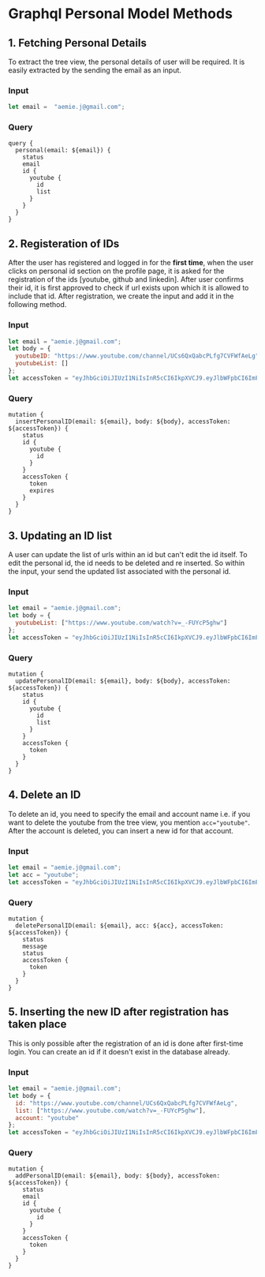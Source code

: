 # Graphql Personal Model Methods 

## 1. Fetching Personal Details
To extract the tree view, the personal details of user will be required. It is easily extracted by the sending the email as an input.
<br/>

### Input 
```javascript
let email =  "aemie.j@gmail.com";
```

### Query
```
query {
  personal(email: ${email}) {
    status
    email
    id {
      youtube {
        id
        list
      }
    }
  }
}
```

## 2. Registeration of IDs 
After the user has registered and logged in for the **first time**, when the user clicks on personal id section on the profile page, it is asked for the registration of the ids [youtube, github and linkedin]. After user confirms their id, it is first approved to check if url exists upon which it is allowed to include that id. After registration, we create the input and add it in the following method. 
<br/>

### Input
```javascript
let email = "aemie.j@gmail.com";
let body = {
  youtubeID: "https://www.youtube.com/channel/UCs6QxQabcPLfg7CVFWfAeLg",
  youtubeList: []
};
let accessToken = "eyJhbGciOiJIUzI1NiIsInR5cCI6IkpXVCJ9.eyJlbWFpbCI6ImFlbWllLmpAZ21haWwuY29tIiwiaWF0IjoxNjM1NDI5OTg4LCJleHAiOjE2MzU0MzA1ODh9.QFPwkHmUpwc2OmShn_XsyMkfkc4GAIrkUUyDFYXfB-Y";
```

### Query
```
mutation {
  insertPersonalID(email: ${email}, body: ${body}, accessToken: ${accessToken}) {
    status
    id {
      youtube {
        id
      }
    }
    accessToken {
      token
      expires
    }
  }
}
```

## 3. Updating an ID list 
A user can update the list of urls within an id but can't edit the id itself. To edit the personal id, the id needs to be deleted and re inserted. So within the input, your send the updated list associated with the personal id. 
<br/>

### Input
```javascript
let email = "aemie.j@gmail.com";
let body = {
  youtubeList: ["https://www.youtube.com/watch?v=_-FUYcP5ghw"]
};
let accessToken = "eyJhbGciOiJIUzI1NiIsInR5cCI6IkpXVCJ9.eyJlbWFpbCI6ImFlbWllLmpAZ21haWwuY29tIiwiaWF0IjoxNjM1NDI5OTg4LCJleHAiOjE2MzU0MzA1ODh9.QFPwkHmUpwc2OmShn_XsyMkfkc4GAIrkUUyDFYXfB-Y";
```

### Query
```
mutation {
  updatePersonalID(email: ${email}, body: ${body}, accessToken: ${accessToken}) {
    status
    id {
      youtube {
        id
        list
      }
    }
    accessToken {
      token
    }
  }
}
```

## 4. Delete an ID
To delete an id, you need to specify the email and account name i.e. if you want to delete the youtube from the tree view, you mention `acc="youtube"`. After the account is deleted, you can insert a new id for that account.
<br/>

### Input
```javascript
let email = "aemie.j@gmail.com";
let acc = "youtube";
let accessToken = "eyJhbGciOiJIUzI1NiIsInR5cCI6IkpXVCJ9.eyJlbWFpbCI6ImFlbWllLmpAZ21haWwuY29tIiwiaWF0IjoxNjM1NDI5OTg4LCJleHAiOjE2MzU0MzA1ODh9.QFPwkHmUpwc2OmShn_XsyMkfkc4GAIrkUUyDFYXfB-Y";
```

### Query
```
mutation {
  deletePersonalID(email: ${email}, acc: ${acc}, accessToken: ${accessToken}) {
    status
    message
    status
    accessToken {
      token
    }
  }
}
```

## 5. Inserting the new ID after registration has taken place
This is only possible after the registration of an id is done after first-time login. You can create an id if it doesn't exist in the database already.
<br/>

### Input 
```javascript
let email = "aemie.j@gmail.com";
let body = {
  id: "https://www.youtube.com/channel/UCs6QxQabcPLfg7CVFWfAeLg",
  list: ["https://www.youtube.com/watch?v=_-FUYcP5ghw"],
  account: "youtube"
};
let accessToken = "eyJhbGciOiJIUzI1NiIsInR5cCI6IkpXVCJ9.eyJlbWFpbCI6ImFlbWllLmpAZ21haWwuY29tIiwiaWF0IjoxNjM1NDI5OTg4LCJleHAiOjE2MzU0MzA1ODh9.QFPwkHmUpwc2OmShn_XsyMkfkc4GAIrkUUyDFYXfB-Y";
```

### Query
```
mutation {
  addPersonalID(email: ${email}, body: ${body}, accessToken: ${accessToken}) {
    status
    email
    id {
      youtube {
        id
      }
    }
    accessToken {
      token
    }
  }
}
```